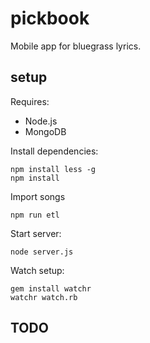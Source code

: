 # pickbook

Mobile app for bluegrass lyrics.

## setup

Requires:

* Node.js
* MongoDB

Install dependencies:
```
npm install less -g
npm install
```

Import songs
```
npm run etl
```

Start server:
```
node server.js
```


Watch setup:
```
gem install watchr
watchr watch.rb
```

## TODO

